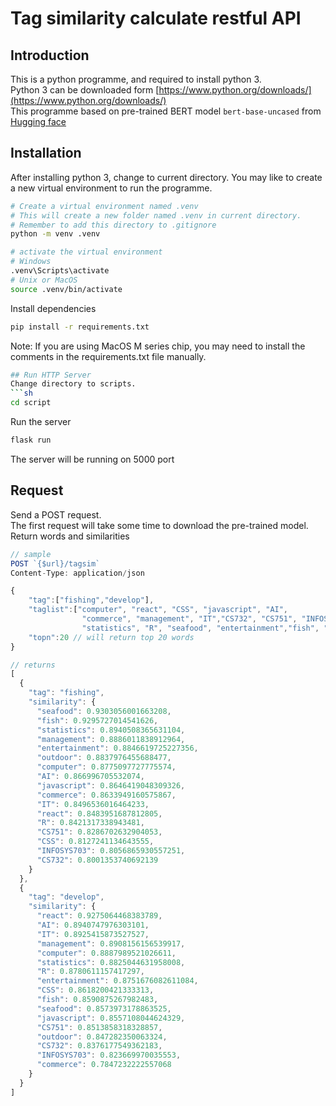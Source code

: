 # Tag similarity calculate restful API

## Introduction

This is a python programme, and required to install python 3.  
Python 3 can be downloaded form [https://www.python.org/downloads/](https://www.python.org/downloads/)  
This programme based on pre-trained BERT model `bert-base-uncased` from [Hugging face](https://huggingface.co/)

## Installation

After installing python 3, change to current directory.
You may like to create a new virtual environment to run the programme.

```sh
# Create a virtual environment named .venv
# This will create a new folder named .venv in current directory.
# Remember to add this directory to .gitignore
python -m venv .venv

# activate the virtual environment
# Windows
.venv\Scripts\activate
# Unix or MacOS
source .venv/bin/activate
```

Install dependencies

```sh
pip install -r requirements.txt
```

Note: If you are using MacOS M series chip, you may need to install the comments in the requirements.txt file manually.

````sh
## Run HTTP Server
Change directory to scripts.
```sh
cd script
````

Run the server

```sh
flask run
```

The server will be running on 5000 port

## Request

Send a POST request.  
The first request will take some time to download the pre-trained model.
Return words and similarities

```jsx
// sample
POST `{$url}/tagsim`
Content-Type: application/json

{
    "tag":["fishing","develop"],
    "taglist":["computer", "react", "CSS", "javascript", "AI",
                "commerce", "management", "IT","CS732", "CS751", "INFOSYS703",
                "statistics", "R", "seafood", "entertainment","fish", "outdoor"],
    "topn":20 // will return top 20 words
}

// returns
[
  {
    "tag": "fishing",
    "similarity": {
      "seafood": 0.9303056001663208,
      "fish": 0.9295727014541626,
      "statistics": 0.8940508365631104,
      "management": 0.8886011838912964,
      "entertainment": 0.8846619725227356,
      "outdoor": 0.8837976455688477,
      "computer": 0.8775097727775574,
      "AI": 0.866996705532074,
      "javascript": 0.8646419048309326,
      "commerce": 0.8633949160575867,
      "IT": 0.8496536016464233,
      "react": 0.8483951687812805,
      "R": 0.8421317338943481,
      "CS751": 0.8286702632904053,
      "CSS": 0.8127241134643555,
      "INFOSYS703": 0.8056865930557251,
      "CS732": 0.8001353740692139
    }
  },
  {
    "tag": "develop",
    "similarity": {
      "react": 0.9275064468383789,
      "AI": 0.8940747976303101,
      "IT": 0.8925415873527527,
      "management": 0.8908156156539917,
      "computer": 0.8887989521026611,
      "statistics": 0.8825044631958008,
      "R": 0.8780611157417297,
      "entertainment": 0.8751676082611084,
      "CSS": 0.8618200421333313,
      "fish": 0.8590875267982483,
      "seafood": 0.8573973178863525,
      "javascript": 0.8557108044624329,
      "CS751": 0.8513858318328857,
      "outdoor": 0.847282350063324,
      "CS732": 0.8376177549362183,
      "INFOSYS703": 0.823669970035553,
      "commerce": 0.7847232222557068
    }
  }
]
```
